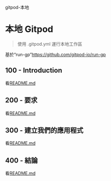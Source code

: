 gitpod-本地

# 本地 Gitpod

> 使用 .gitpod.yml 運行本地工作區

基於“run-gp”<https://github.com/gitpod-io/run-gp>

## 100 - Introduction

看[README.md](./100/README.md)

## 200 - 要求

看[README.md](./200/README.md)

## 300 - 建立我們的應用程式

看[README.md](./300/README.md)

## 400 - 結論

看[README.md](./400/README.md)
